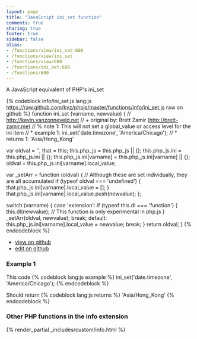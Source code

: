 ```yaml
---
layout: page
title: "JavaScript ini_set function"
comments: true
sharing: true
footer: true
sidebar: false
alias:
- /functions/view/ini_set:600
- /functions/view/ini_set
- /functions/view/600
- /functions/ini_set:600
- /functions/600
---
```

<!-- Generated by Rakefile:build -->
A JavaScript equivalent of PHP's ini_set

{% codeblock info/ini_set.js lang:js https://raw.github.com/kvz/phpjs/master/functions/info/ini_set.js raw on github %}
function ini_set (varname, newvalue) {
  // http://kevin.vanzonneveld.net
  // +   original by: Brett Zamir (http://brett-zamir.me)
  // %        note 1: This will not set a global_value or access level for the ini item
  // *     example 1: ini_set('date.timezone', 'America/Chicago');
  // *     returns 1: 'Asia/Hong_Kong'

  var oldval = '',
    that = this;
  this.php_js = this.php_js || {};
  this.php_js.ini = this.php_js.ini || {};
  this.php_js.ini[varname] = this.php_js.ini[varname] || {};
  oldval = this.php_js.ini[varname].local_value;

  var _setArr = function (oldval) { // Although these are set individually, they are all accumulated
    if (typeof oldval === 'undefined') {
      that.php_js.ini[varname].local_value = [];
    }
    that.php_js.ini[varname].local_value.push(newvalue);
  };

  switch (varname) {
  case 'extension':
    if (typeof this.dl === 'function') {
      this.dl(newvalue); // This function is only experimental in php.js
    }
    _setArr(oldval, newvalue);
    break;
  default:
    this.php_js.ini[varname].local_value = newvalue;
    break;
  }
  return oldval;
}
{% endcodeblock %}

 - [view on github](https://github.com/kvz/phpjs/blob/master/functions/info/ini_set.js)
 - [edit on github](https://github.com/kvz/phpjs/edit/master/functions/info/ini_set.js)

### Example 1
This code
{% codeblock lang:js example %}
ini_set('date.timezone', 'America/Chicago');
{% endcodeblock %}

Should return
{% codeblock lang:js returns %}
'Asia/Hong_Kong'
{% endcodeblock %}


### Other PHP functions in the info extension
{% render_partial _includes/custom/info.html %}
